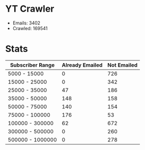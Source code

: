 # YT Crawler
- Emails: 3402
- Crawled: 169541

# Stats
| Subscriber Range  | Already Emailed | Not Emailed |
|-------|-------|-------|
| 5000 - 15000 | 0 | 726 |
| 15000 - 25000 | 0 | 342 |
| 25000 - 35000 | 47 | 186 |
| 35000 - 50000 | 148 | 158 |
| 50000 - 75000 | 140 | 154 |
| 75000 - 100000 | 176 | 53 |
| 100000 - 300000 | 62 | 672 |
| 300000 - 500000 | 0 | 260 |
| 500000 - 1000000 | 0 | 278 |
